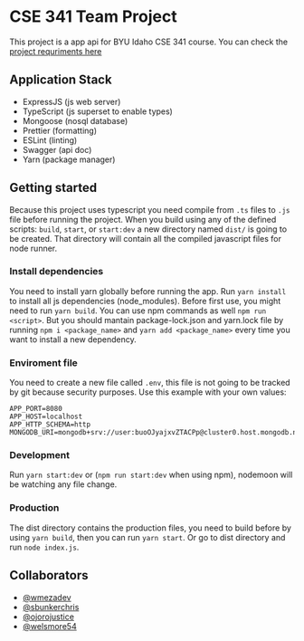 # CSE 341 Team Project

This project is a app api for BYU Idaho CSE 341 course. You can check the [project requriments here](./docs/PROJECTREQ.md)

## Application Stack

- ExpressJS (js web server)
- TypeScript (js superset to enable types)
- Mongoose (nosql database)
- Prettier (formatting)
- ESLint (linting)
- Swagger (api doc)
- Yarn (package manager)

## Getting started

Because this project uses typescript you need compile from `.ts` files to `.js` file before running the project. When you build using any of the defined scripts: `build`, `start`, or `start:dev` a new directory named `dist/` is going to be created. That directory will contain all the compiled javascript files for node runner.

### Install dependencies

You need to install yarn globally before running the app. Run `yarn install` to install all js dependencies (node_modules). Before first use, you might need to run `yarn build`. You can use npm commands as well `npm run <script>`. But you should mantain package-lock.json and yarn.lock file by running `npm i <package_name>` and `yarn add <package_name>` every time you want to install a new dependency.

### Enviroment file

You need to create a new file called `.env`, this file is not going to be tracked by git because security purposes. Use this example with your own values:

```
APP_PORT=8080
APP_HOST=localhost
APP_HTTP_SCHEMA=http
MONGODB_URI=mongodb+srv://user:buoOJyajxvZTACPp@cluster0.host.mongodb.net
```

### Development

Run `yarn start:dev` or (`npm run start:dev` when using npm), nodemoon will be watching any file change.

### Production

The dist directory contains the production files, you need to build before by using `yarn build`, then you can run `yarn start`. Or go to dist directory and run `node index.js`.

## Collaborators

- [@wmezadev](https://github.com/wmezadev/)
- [@sbunkerchris](https://github.com/sbunkerchris)
- [@ojorojustice](https://github.com/ojorojustice)
- [@welsmore54](https://github.com/welsmore54)
